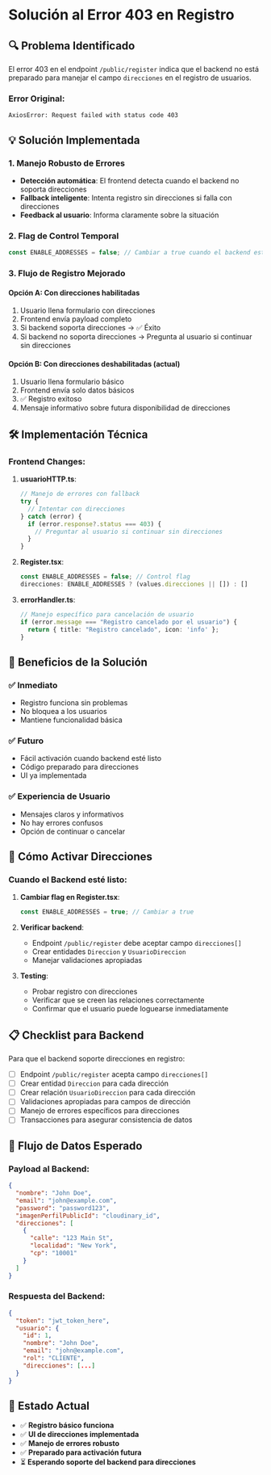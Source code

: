 # Solución al Error 403 en Registro

## 🔍 Problema Identificado

El error 403 en el endpoint `/public/register` indica que el backend no está preparado para manejar el campo `direcciones` en el registro de usuarios.

### Error Original:
```
AxiosError: Request failed with status code 403
```

## 💡 Solución Implementada

### 1. **Manejo Robusto de Errores**
- **Detección automática**: El frontend detecta cuando el backend no soporta direcciones
- **Fallback inteligente**: Intenta registro sin direcciones si falla con direcciones
- **Feedback al usuario**: Informa claramente sobre la situación

### 2. **Flag de Control Temporal**
```typescript
const ENABLE_ADDRESSES = false; // Cambiar a true cuando el backend esté listo
```

### 3. **Flujo de Registro Mejorado**

#### Opción A: Con direcciones habilitadas
1. Usuario llena formulario con direcciones
2. Frontend envía payload completo
3. Si backend soporta direcciones → ✅ Éxito
4. Si backend no soporta direcciones → Pregunta al usuario si continuar sin direcciones

#### Opción B: Con direcciones deshabilitadas (actual)
1. Usuario llena formulario básico
2. Frontend envía solo datos básicos
3. ✅ Registro exitoso
4. Mensaje informativo sobre futura disponibilidad de direcciones

## 🛠️ Implementación Técnica

### Frontend Changes:

1. **usuarioHTTP.ts**:
   ```typescript
   // Manejo de errores con fallback
   try {
     // Intentar con direcciones
   } catch (error) {
     if (error.response?.status === 403) {
       // Preguntar al usuario si continuar sin direcciones
     }
   }
   ```

2. **Register.tsx**:
   ```typescript
   const ENABLE_ADDRESSES = false; // Control flag
   direcciones: ENABLE_ADDRESSES ? (values.direcciones || []) : []
   ```

3. **errorHandler.ts**:
   ```typescript
   // Manejo específico para cancelación de usuario
   if (error.message === "Registro cancelado por el usuario") {
     return { title: "Registro cancelado", icon: 'info' };
   }
   ```

## 🎯 Beneficios de la Solución

### ✅ **Inmediato**
- Registro funciona sin problemas
- No bloquea a los usuarios
- Mantiene funcionalidad básica

### ✅ **Futuro**
- Fácil activación cuando backend esté listo
- Código preparado para direcciones
- UI ya implementada

### ✅ **Experiencia de Usuario**
- Mensajes claros y informativos
- No hay errores confusos
- Opción de continuar o cancelar

## 🚀 Cómo Activar Direcciones

### Cuando el Backend esté listo:

1. **Cambiar flag en Register.tsx**:
   ```typescript
   const ENABLE_ADDRESSES = true; // Cambiar a true
   ```

2. **Verificar backend**:
   - Endpoint `/public/register` debe aceptar campo `direcciones[]`
   - Crear entidades `Direccion` y `UsuarioDireccion`
   - Manejar validaciones apropiadas

3. **Testing**:
   - Probar registro con direcciones
   - Verificar que se creen las relaciones correctamente
   - Confirmar que el usuario puede loguearse inmediatamente

## 📋 Checklist para Backend

Para que el backend soporte direcciones en registro:

- [ ] Endpoint `/public/register` acepta campo `direcciones[]`
- [ ] Crear entidad `Direccion` para cada dirección
- [ ] Crear relación `UsuarioDireccion` para cada dirección
- [ ] Validaciones apropiadas para campos de dirección
- [ ] Manejo de errores específicos para direcciones
- [ ] Transacciones para asegurar consistencia de datos

## 🔄 Flujo de Datos Esperado

### Payload al Backend:
```json
{
  "nombre": "John Doe",
  "email": "john@example.com",
  "password": "password123",
  "imagenPerfilPublicId": "cloudinary_id",
  "direcciones": [
    {
      "calle": "123 Main St",
      "localidad": "New York",
      "cp": "10001"
    }
  ]
}
```

### Respuesta del Backend:
```json
{
  "token": "jwt_token_here",
  "usuario": {
    "id": 1,
    "nombre": "John Doe",
    "email": "john@example.com",
    "rol": "CLIENTE",
    "direcciones": [...]
  }
}
```

## 🎉 Estado Actual

- ✅ **Registro básico funciona**
- ✅ **UI de direcciones implementada**
- ✅ **Manejo de errores robusto**
- ✅ **Preparado para activación futura**
- ⏳ **Esperando soporte del backend para direcciones** 